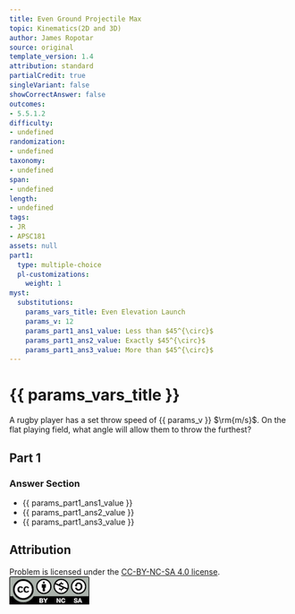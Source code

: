 ```yaml
---
title: Even Ground Projectile Max
topic: Kinematics(2D and 3D)
author: James Ropotar
source: original
template_version: 1.4
attribution: standard
partialCredit: true
singleVariant: false
showCorrectAnswer: false
outcomes:
- 5.5.1.2
difficulty:
- undefined
randomization:
- undefined
taxonomy:
- undefined
span:
- undefined
length:
- undefined
tags:
- JR
- APSC181
assets: null
part1:
  type: multiple-choice
  pl-customizations:
    weight: 1
myst:
  substitutions:
    params_vars_title: Even Elevation Launch
    params_v: 12
    params_part1_ans1_value: Less than $45^{\circ}$
    params_part1_ans2_value: Exactly $45^{\circ}$
    params_part1_ans3_value: More than $45^{\circ}$
---
```

# {{ params_vars_title }}
A rugby player has a set throw speed of {{ params_v }} $\rm{m/s}$.
On the flat playing field, what angle will allow them to throw the furthest?

## Part 1

### Answer Section

- {{ params_part1_ans1_value }}
- {{ params_part1_ans2_value }}
- {{ params_part1_ans3_value }}

## Attribution

Problem is licensed under the [CC-BY-NC-SA 4.0 license](https://creativecommons.org/licenses/by-nc-sa/4.0/).<br> ![The Creative Commons 4.0 license requiring attribution-BY, non-commercial-NC, and share-alike-SA license.](https://raw.githubusercontent.com/firasm/bits/master/by-nc-sa.png)